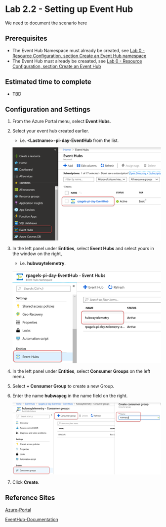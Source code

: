 # Lab 2.2 - Setting up Event Hub
We need to document the scenario here

## Prerequisites
- The Event Hub Namespace must already be created, see [Lab 0 - Resource Configuration, section Create an Event Hub namespace](https://github.com/Azure/IoT-Pi-Day/tree/master/Lab%200%20-%20Resource%20Configuration#create-an-event-hub-namespace)
- The Event Hub must already be creaated, see [Lab 0 - Resource Configuration, section Create an Event Hub](https://github.com/Azure/IoT-Pi-Day/tree/master/Lab%200%20-%20Resource%20Configuration#create-an-event-hub-namespace)

## Estimated time to complete
- TBD

## Configuration and Settings

1. From the Azure Portal menu, select **Event Hubs**.
1. Select your event hub created earlier.
    - i.e. **<**Lastname**>-pi-day-EventHub** from the list.

    ![Image](/images/lab-2.2-image1.png)

3. In the left panel under **Entities**, select **Event Hubs** and select yours in the window on the right,
    - i.e. **hubwaytelemetry**.

    ![Image](/images/lab-2.2-image2.png)

4. In the left panel under **Entities**, select **Consumer Groups** on the left menu.
5. Select **+ Consumer Group** to create a new Group.
6. Enter the name **hubwaycg** in the name field on the right.

    ![Image](/images/lab-2.2-image3.png)

7. Click **Create**.

## Reference Sites

[Azure-Portal](https://portal.azure.com/)

[EventHub-Documentation](https://docs.microsoft.com/en-us/azure/event-hubs/)
